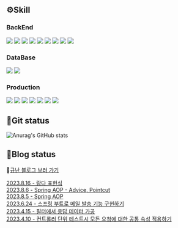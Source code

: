 
<h2>⚙️Skill</h2>
<section>
<h3>BackEnd</h3>
<div>
    <img src="https://img.shields.io/badge/Java-ED8B00?style=flat-sqaure&logo=coffeeScript&logoColor=white">
    <img src="https://img.shields.io/badge/Spring%20Boot-6DB33F?style=flat-sqaure&logo=springBoot&logoColor=white">
    <img src="https://img.shields.io/badge/Spring%20REST%20Doc-6DB33F?style=flat-sqaure&logo=spring&logoColor=white">
    <img src="https://img.shields.io/badge/Spring%20Security-6DB33F?style=flat-sqaure&logo=springSecurity&logoColor=white">
    <!-- <img src="https://img.shields.io/badge/Spring%20Batch-6DB33F?style=flat-sqaure&logo=bookStack&logoColor=white"> -->
    <img src="https://img.shields.io/badge/Spring%20Data%20Jpa-6DB33F?style=flat-sqaure&logo=hibernate&logoColor=white">
    <img src="https://img.shields.io/badge/QueryDsl-5d9bb9?style=flat-sqaure&logo=ApacheECharts&logoColor=white">
    <img src="https://img.shields.io/badge/Json%20Web%20Token-442e2e?style=flat-sqaure&logo=jSONWebTokens&logoColor=white">
    <img src="https://img.shields.io/badge/OAuth2-EC1C24?style=flat-sqaure&logo=Authy&logoColor=white">
    <img src="https://img.shields.io/badge/RabbitMQ-FF6600?style=flat-sqaure&logo=rabbitMq&logoColor=white">
    <!-- <img src="https://img.shields.io/badge/Stomp-3b5c6b?style=flat-sqaure&logo=Lospec&logoColor=white"> -->
</div>
<h3>DataBase</h3>
<div>
    <img src="https://img.shields.io/badge/MySql-4479A1?style=flat-sqaure&logo=mysql&logoColor=white">
    <img src="https://img.shields.io/badge/MariaDB-1F305F?style=flat-sqaure&logo=mariadb&logoColor=white">
    <!-- <img src="https://img.shields.io/badge/Redis-DC382D?style=flat-sqaure&logo=redis&logoColor=white"> -->
    <!-- <img src="https://img.shields.io/badge/Mongo%20DB-47A248?style=flat-sqaure&logo=mongoDb&logoColor=white"> -->
</div>
<h3>Production</h3>
<div>
    <img src="https://img.shields.io/badge/Amazon%20Web%20Services-232F3E?style=flat-sqaure&logo=amazonAWS&logoColor=white">
    <img src="https://img.shields.io/badge/AWS%20EC2-FF9900?style=flat-sqaure&logo=amazonEC2&logoColor=white">
    <img src="https://img.shields.io/badge/AWS%20S3-569A31?style=flat-sqaure&logo=amazonS3&logoColor=white">
    <img src="https://img.shields.io/badge/AWS%20RDS-527FFF?style=flat-sqaure&logo=amazonRDS&logoColor=white">
    <img src="https://img.shields.io/badge/NGINX-009639?style=flat-sqaure&logo=nginx&logoColor=white">
    <img src="https://img.shields.io/badge/Jenkins-D24939?style=flat-sqaure&logo=Jenkins&logoColor=white">
    <img src="https://img.shields.io/badge/Docker-2496ED?style=flat-sqaure&logo=docker&logoColor=white">
</div>
</section>
<h2>🧱Git status</h2>

![Anurag's GitHub stats](https://github-readme-stats.vercel.app/api?username=rbsks&show_icons=true&theme=default)<br>

<h2>📒Blog status</h2>

📖[규난 블로그 보러 가기](https://rbsks.tistory.com/)


[2023.8.16 -  람다 표현식](https://rbsks.tistory.com/53) <br>
[2023.8.6 -  Spring AOP - Advice, Pointcut](https://rbsks.tistory.com/52) <br>
[2023.8.5 -  Spring AOP](https://rbsks.tistory.com/51) <br>
[2023.6.24 -  스프링 부트로 메일 발송 기능 구현하기](https://rbsks.tistory.com/50) <br>
[2023.4.15 -  필터에서 응답 데이터 가공](https://rbsks.tistory.com/49) <br>
[2023.4.10 -  컨트롤러 단위 테스트시 모든 요청에 대한 공통 속성 적용하기](https://rbsks.tistory.com/48) <br>
